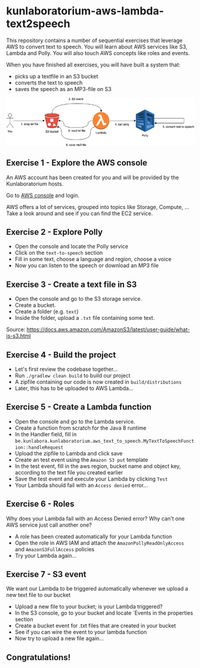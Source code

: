 # kunlaboratorium-aws-lambda-text2speech

This repository contains a number of sequential exercises that leverage AWS to convert text to speech.
You will learn about AWS services like S3, Lambda and Polly.
You will also touch AWS concepts like roles and events.

When you have finished all exercises, you will have built a system that:
- picks up a textfile in an S3 bucket
- converts the text to speech
- saves the speech as an MP3-file on S3

![doc/diagram.png](doc/diagram.png)

## Exercise 1 - Explore the AWS console

An AWS account has been created for you and will be provided by the Kunlaboratorium hosts.

Go to [AWS console](console.aws.amazon.com) and login.

AWS offers a lot of services, grouped into topics like Storage, Compute, ...
Take a look around and see if you can find the EC2 service.


## Exercise 2 - Explore Polly

* Open the console and locate the Polly service
* Click on the `text-to-speech` section
* Fill in some text, choose a language and region, choose a voice
* Now you can listen to the speech or download an MP3 file


## Exercise 3 - Create a text file in S3

* Open the console and go to the S3 storage service.
* Create a bucket.
* Create a folder (e.g. `text`)
* Inside the folder, upload a `.txt` file containing some text.

Source: https://docs.aws.amazon.com/AmazonS3/latest/user-guide/what-is-s3.html


## Exercise 4 - Build the project

* Let's first review the codebase together...
* Run `./gradlew clean build` to build our project
* A zipfile containing our code is now created in `build/distributions`
* Later, this has to be uploaded to AWS Lambda...


## Exercise 5 - Create a Lambda function

* Open the console and go to the Lambda service.
* Create a function from scratch for the Java 8 runtime
* In the Handler field, fill in `be.kunlabora.kunlaboratorium.aws_text_to_speech.MyTextToSpeechFunction::handleRequest`
* Upload the zipfile to Lambda and click save
* Create an test event using the `Amazon S3 put` template
* In the test event, fill in the aws region, bucket name and object key, according to the text file you created earlier
* Save the test event and execute your Lambda by clicking `Test`
* Your Lambda should fail with an `Access denied` error...  


## Exercise 6 - Roles

Why does your Lambda fail with an Access Denied error?
Why can't one AWS service just call another one?

* A role has been created automatically for your Lambda function
* Open the role in AWS IAM and attach the `AmazonPollyReadOnlyAccess` and `AmazonS3FullAccess` policies
* Try your Lambda again... 


## Exercise 7 - S3 event

We want our Lambda to be triggered automatically whenever we upload a new text file to our bucket

* Upload a new file to your bucket; is your Lambda triggered?
* In the S3 console, go to your bucket and locate `Events in the properties section
* Create a bucket event for .txt files that are created in your bucket
* See if you can wire the event to your lambda function
* Now try to upload a new file again...


## Congratulations!
